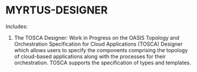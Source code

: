 # MYRTUS-DESIGNER
Includes:
1) The TOSCA Designer: Work in Progress on the OASIS Topology and Orchestration Specification for Cloud Applications (TOSCA) Designer which allows users to specify the components comprising the topology of cloud-based applications along with the processes for their orchestration.  TOSCA supports the specification of types and templates.
